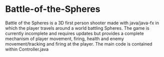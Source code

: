 # Battle-of-the-Spheres
Battle of the Spheres is a 3D first person shooter made with java/java-fx in which the player travels around a world battling Spheres. The game is currently incomplete and requires updates but provides a complete mechanism of player movement, firing, health and enemy movement/tracking and firing at the player. The main code is contained within Controller.java
